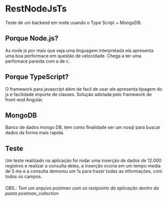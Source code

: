 # RestNodeJsTs
Teste de um backend em node usando o Type Script + MongoDB.

## Porque Node.js?
As node js por mais que seja uma linguagem interpretada ela apresenta uma boa performace em questão de velocidade. Chega a ter uma perfomace pareida com a de c.

## Porque TypeScript?
O framework para javascript além de facil de usar ale apresenta tipagem do js e facilidade importe de classes. Solução adotada pelo framework de front-end Angular.

## MongoDB
Banco de dados mongo DB, tem como finalidade ser um nosql para buscar dados da forma mais rapida.

## Teste
Um teste realizado na aplicação foi rodar uma inserção de dados de 12.000 registros e realizar a consulta deles, a inserção ocoria em um tempo media de 5 ms e a consulta demorou um 1s para trazer todas as informações, com todos os campos.

###### OBS.: Tem um arquivo postman com os restpoints da aplicação dentro da pasta postman_collection
